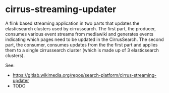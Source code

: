 # cirrus-streaming-updater

A flink based streaming application in two parts that updates the
elasticsearch clusters used by cirrussearch. The first part, the
producer, consumes various event streams from mediawiki and generates
events indicating which pages need to be updated in the CirrusSearch.
The second part, the consumer, consumes updates from the the first
part and applies them to a single cirrussearch cluster (which is made
up of 3 elasticsearch clusters).

See:
- https://gitlab.wikimedia.org/repos/search-platform/cirrus-streaming-updater
- TODO
